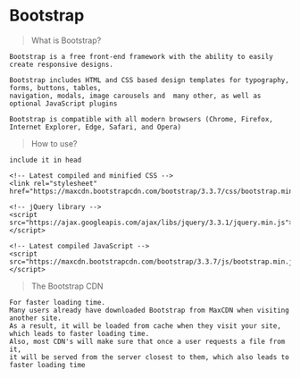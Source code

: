 # Bootstrap

> What is Bootstrap?

    Bootstrap is a free front-end framework with the ability to easily create responsive designs.
    
    Bootstrap includes HTML and CSS based design templates for typography, forms, buttons, tables, 
    navigation, modals, image carousels and  many other, as well as optional JavaScript plugins 
    
    Bootstrap is compatible with all modern browsers (Chrome, Firefox, Internet Explorer, Edge, Safari, and Opera)

> How to use?
    
    include it in head 
    
    <!-- Latest compiled and minified CSS -->
    <link rel="stylesheet" href="https://maxcdn.bootstrapcdn.com/bootstrap/3.3.7/css/bootstrap.min.css">

    <!-- jQuery library -->
    <script src="https://ajax.googleapis.com/ajax/libs/jquery/3.3.1/jquery.min.js"></script>

    <!-- Latest compiled JavaScript -->
    <script src="https://maxcdn.bootstrapcdn.com/bootstrap/3.3.7/js/bootstrap.min.js"></script> 

> The Bootstrap CDN
   
    For faster loading time.
    Many users already have downloaded Bootstrap from MaxCDN when visiting another site. 
    As a result, it will be loaded from cache when they visit your site, which leads to faster loading time. 
    Also, most CDN's will make sure that once a user requests a file from it, 
    it will be served from the server closest to them, which also leads to faster loading time
